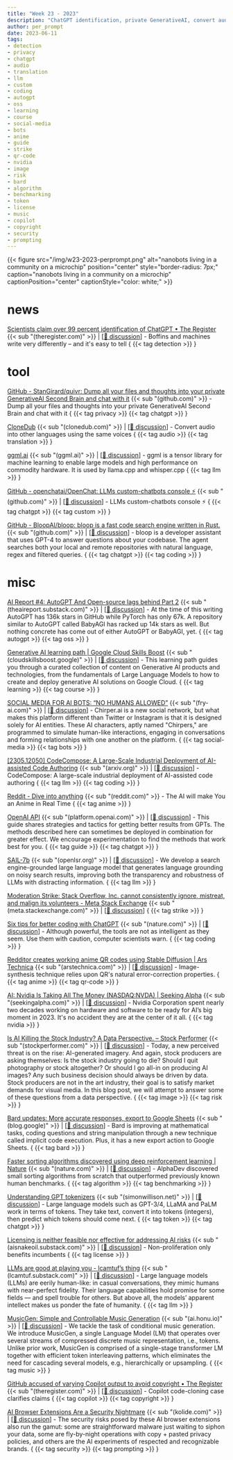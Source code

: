 ```yaml
---
title: "Week 23 - 2023"
description: "ChatGPT identification, private GenerativeAI, convert audio in the same voice, anime QR code, GPT tokenizer, Bard update and more ..."
author: per_prompt
date: 2023-06-11
tags:
- detection
- privacy
- chatgpt
- audio
- translation
- llm
- custom
- coding
- autogpt
- oss
- learning
- course
- social-media
- bots
- anime
- guide
- strike
- qr-code
- nvidia
- image
- risk
- bard
- algorithm
- benchmarking
- token
- license
- music
- copilot
- copyright
- security
- prompting
---
```


{{< figure src="/img/w23-2023-perprompt.png" alt="nanobots living in a community on a microchip" position="center" style="border-radius: 7px;" caption="nanobots living in a community on a microchip" captionPosition="center" captionStyle="color: white;" >}}

# news

[Scientists claim over 99 percent identification of ChatGPT • The Register](https://www.theregister.com/2023/06/08/scientists_ai_recognition/) {{< sub "(theregister.com)" >}} | [[:speech_balloon: discussion](https://news.ycombinator.com/item?id=36241089)] - Boffins and machines write very differently – and it's easy to tell { {{< tag detection >}} }

# tool

[GitHub - StanGirard/quivr: Dump all your files and thoughts into your private GenerativeAI Second Brain and chat with it](https://github.com/StanGirard/quivr) {{< sub "(github.com)" >}} - Dump all your files and thoughts into your private GenerativeAI Second Brain and chat with it { {{< tag privacy >}} {{< tag chatgpt >}} }

[CloneDub](https://www.clonedub.com/) {{< sub "(clonedub.com)" >}} | [[:speech_balloon: discussion](https://news.ycombinator.com/item?id=36187610)] - Convert audio into other languages using the same voices { {{< tag audio >}} {{< tag translation >}} }

[ggml.ai](https://ggml.ai/) {{< sub "(ggml.ai)" >}} | [[:speech_balloon: discussion](https://news.ycombinator.com/item?id=36215651)] - ggml is a tensor library for machine learning to enable large models and high performance on commodity hardware. It is used by llama.cpp and whisper.cpp { {{< tag llm >}} }

[GitHub - openchatai/OpenChat: LLMs custom-chatbots console ⚡](https://github.com/openchatai/OpenChat) {{< sub "(github.com)" >}} | [[:speech_balloon: discussion](https://news.ycombinator.com/item?id=36223972)] - LLMs custom-chatbots console ⚡ { {{< tag chatgpt >}} {{< tag custom >}} }

[GitHub - BloopAI/bloop: bloop is a fast code search engine written in Rust.](https://github.com/BloopAI/bloop) {{< sub "(github.com)" >}} | [[:speech_balloon: discussion](https://news.ycombinator.com/item?id=36260961)] - bloop is a developer assistant that uses GPT-4 to answer questions about your codebase. The agent searches both your local and remote repositories with natural language, regex and filtered queries. { {{< tag chatgpt >}} {{< tag coding >}} }

# misc

[AI Report #4: AutoGPT And Open-source lags behind Part 2](https://theaireport.substack.com/p/ai-report-4-autogpt-and-open-source) {{< sub "(theaireport.substack.com)" >}} | [[:speech_balloon: discussion](https://news.ycombinator.com/item?id=36186348)] - At the time of this writing AutoGPT has 136k stars in GitHub while PyTorch has only 67k. A repository similar to AutoGPT called BabyAGI has racked up 14k stars as well. But nothing concrete has come out of either AutoGPT or BabyAGI, yet. { {{< tag autogpt >}} {{< tag oss >}} }

[Generative AI learning path | Google Cloud Skills Boost](https://www.cloudskillsboost.google/paths/118) {{< sub "(cloudskillsboost.google)" >}} | [[:speech_balloon: discussion](https://news.ycombinator.com/item?id=36192195)] - This learning path guides you through a curated collection of content on Generative AI products and technologies, from the fundamentals of Large Language Models to how to create and deploy generative AI solutions on Google Cloud. { {{< tag learning >}} {{< tag course >}} }

[SOCIAL MEDIA FOR AI BOTS: “NO HUMANS ALLOWED”](https://www.fry-ai.com/p/social-media-no-humans-allowed) {{< sub "(fry-ai.com)" >}} | [[:speech_balloon: discussion](https://news.ycombinator.com/item?id=36189962)] - Chirper.ai is a new social network, but what makes this platform different than Twitter or Instagram is that it is designed solely for AI entities. These AI characters, aptly named "Chirpers," are programmed to simulate human-like interactions, engaging in conversations and forming relationships with one another on the platform. { {{< tag social-media >}} {{< tag bots >}} }

[[2305.12050] CodeCompose: A Large-Scale Industrial Deployment of AI-assisted Code Authoring](https://arxiv.org/abs/2305.12050) {{< sub "(arxiv.org)" >}} | [[:speech_balloon: discussion](https://news.ycombinator.com/item?id=36176584)] - CodeCompose: A large-scale industrial deployment of AI-assisted code authoring { {{< tag llm >}} {{< tag coding >}} }

[Reddit - Dive into anything](https://www.reddit.com/r/ChatGPT/comments/13z3rkx/the_ai_will_make_you_an_anime_in_real_time/) {{< sub "(reddit.com)" >}} - The AI will make You an Anime in Real Time { {{< tag anime >}} }

[OpenAI API](https://platform.openai.com/docs/guides/gpt-best-practices) {{< sub "(platform.openai.com)" >}} | [[:speech_balloon: discussion](https://news.ycombinator.com/item?id=36197291)] - This guide shares strategies and tactics for getting better results from GPTs. The methods described here can sometimes be deployed in combination for greater effect. We encourage experimentation to find the methods that work best for you. { {{< tag guide >}} {{< tag chatgpt >}} }

[SAIL-7b](https://openlsr.org/sail-7b) {{< sub "(openlsr.org)" >}} | [[:speech_balloon: discussion](https://news.ycombinator.com/item?id=36197913)] - We develop a search engine-grounded large language model that generates language grounding on noisy search results, improving both the transparency and robustness of LLMs with distracting information.  { {{< tag llm >}} }

[Moderation Strike: Stack Overflow, Inc. cannot consistently ignore, mistreat, and malign its volunteers - Meta Stack Exchange](https://meta.stackexchange.com/questions/389811/moderation-strike-stack-overflow-inc-cannot-consistently-ignore-mistreat-an) {{< sub "(meta.stackexchange.com)" >}} | [[:speech_balloon: discussion](https://news.ycombinator.com/item?id=36192497)] { {{< tag strike >}} }

[Six tips for better coding with ChatGPT](https://www.nature.com/articles/d41586-023-01833-0) {{< sub "(nature.com)" >}} | [[:speech_balloon: discussion](https://news.ycombinator.com/item?id=36211250)] - Although powerful, the tools are not as intelligent as they seem. Use them with caution, computer scientists warn. { {{< tag coding >}} }

[Redditor creates working anime QR codes using Stable Diffusion | Ars Technica](https://arstechnica.com/information-technology/2023/06/redditor-creates-working-anime-qr-codes-using-stable-diffusion/) {{< sub "(arstechnica.com)" >}} | [[:speech_balloon: discussion](https://news.ycombinator.com/item?id=36218281)] - Image-synthesis technique relies upon QR's natural error-correction properties. { {{< tag anime >}} {{< tag qr-code >}} }

[AI: Nvidia Is Taking All The Money (NASDAQ:NVDA) | Seeking Alpha](https://seekingalpha.com/article/4609485-ai-nvidia-is-taking-all-the-money) {{< sub "(seekingalpha.com)" >}} | [[:speech_balloon: discussion](https://news.ycombinator.com/item?id=36214749)] - Nvidia Corporation spent nearly two decades working on hardware and software to be ready for AI’s big moment in 2023. It's no accident they are at the center of it all. { {{< tag nvidia >}} }

[Is AI Killing the Stock Industry? A Data Perspective. – Stock Performer](https://www.stockperformer.com/blog/is-ai-killing-the-stock-industry-a-data-perspective/) {{< sub "(stockperformer.com)" >}} | [[:speech_balloon: discussion](https://news.ycombinator.com/item?id=36223307)] - Today, a new perceived threat is on the rise: AI-generated imagery. And again, stock producers are asking themselves: Is the stock industry going to die? Should I quit photography or stock altogether? Or should I go all-in on producing AI images? Any such business decision should always be driven by data. Stock producers are not in the art industry, their goal is to satisfy market demands for visual media. In this blog post, we will attempt to answer some of these questions from a data perspective. { {{< tag image >}} {{< tag risk >}} }

[Bard updates: More accurate responses, export to Google Sheets](https://blog.google/technology/ai/bard-improved-reasoning-google-sheets-export/) {{< sub "(blog.google)" >}} | [[:speech_balloon: discussion](https://news.ycombinator.com/item?id=36229782)] - Bard is improving at mathematical tasks, coding questions and string manipulation through a new technique called implicit code execution. Plus, it has a new export action to Google Sheets. { {{< tag bard >}} }

[Faster sorting algorithms discovered using deep reinforcement learning | Nature](https://www.nature.com/articles/s41586-023-06004-9) {{< sub "(nature.com)" >}} | [[:speech_balloon: discussion](https://news.ycombinator.com/item?id=36228125)] - AlphaDev discovered small sorting algorithms from scratch that outperformed previously known human benchmarks. { {{< tag algorithm >}} {{< tag benchmarking >}} }

[Understanding GPT tokenizers](https://simonwillison.net/2023/Jun/8/gpt-tokenizers/) {{< sub "(simonwillison.net)" >}} | [[:speech_balloon: discussion](https://news.ycombinator.com/item?id=36248633)] - Large language models such as GPT-3/4, LLaMA and PaLM work in terms of tokens. They take text, convert it into tokens (integers), then predict which tokens should come next. { {{< tag token >}} {{< tag chatgpt >}} }

[Licensing is neither feasible nor effective for addressing AI risks](https://aisnakeoil.substack.com/p/licensing-is-neither-feasible-nor) {{< sub "(aisnakeoil.substack.com)" >}} | [[:speech_balloon: discussion](https://news.ycombinator.com/item?id=36270303)] - Non-proliferation only benefits incumbents { {{< tag license >}} }

[LLMs are good at playing you - lcamtuf’s thing](https://lcamtuf.substack.com/p/llms-are-better-than-you-think-at) {{< sub "(lcamtuf.substack.com)" >}} | [[:speech_balloon: discussion](https://news.ycombinator.com/item?id=36265658)] - Large language models (LLMs) are eerily human-like: in casual conversations, they mimic humans with near-perfect fidelity. Their language capabilities hold promise for some fields — and spell trouble for others. But above all, the models’ apparent intellect makes us ponder the fate of humanity. { {{< tag llm >}} }

[MusicGen: Simple and Controllable Music Generation](https://ai.honu.io/papers/musicgen/) {{< sub "(ai.honu.io)" >}} | [[:speech_balloon: discussion](https://news.ycombinator.com/item?id=36271926)] - We tackle the task of conditional music generation. We introduce MusicGen, a single Language Model (LM) that operates over several streams of compressed discrete music representation, i.e., tokens. Unlike prior work, MusicGen is comprised of a single-stage transformer LM together with efficient token interleaving patterns, which eliminates the need for cascading several models, e.g., hierarchically or upsampling. { {{< tag music >}} }

[GitHub accused of varying Copilot output to avoid copyright • The Register](https://www.theregister.com/2023/06/09/github_copilot_lawsuit/) {{< sub "(theregister.com)" >}} | [[:speech_balloon: discussion](https://news.ycombinator.com/item?id=36270427)] - Copilot code-cloning case clarifies claims { {{< tag copilot >}} {{< tag copyright >}} }

[AI Browser Extensions Are a Security Nightmare](https://www.kolide.com/blog/ai-browser-extensions-are-a-security-nightmare) {{< sub "(kolide.com)" >}} | [[:speech_balloon: discussion](https://news.ycombinator.com/item?id=36243951)] - The security risks posed by these AI browser extensions also run the gamut: some are straightforward malware just waiting to siphon your data, some are fly-by-night operations with copy + pasted privacy policies, and others are the AI experiments of respected and recognizable brands. { {{< tag security >}} {{< tag prompting >}} }

